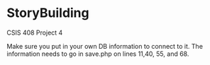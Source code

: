 # StoryBuilding
CSIS 408 Project 4


Make sure you put in your own DB information to connect to it. The information needs to go in save.php on lines 11,40, 55, and 68.